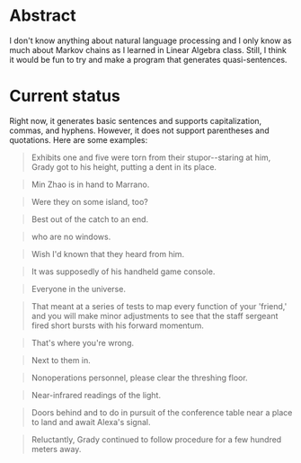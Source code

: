 # Abstract

I don't know anything about natural language processing and I only know as much about Markov chains as I learned in Linear Algebra class. Still, I think it would be fun to try and make a program that generates quasi-sentences.

# Current status

Right now, it generates basic sentences and supports capitalization, commas, and hyphens. However, it does not support parentheses and quotations. Here are some examples:

> Exhibits one and five were torn from their stupor--staring at him, Grady got to his height, putting a dent in its place.

> Min Zhao is in hand to Marrano.

> Were they on some island, too?

> Best out of the catch to an end.

> who are no windows.

> Wish I'd known that they heard from him.

> It was supposedly of his handheld game console.

> Everyone in the universe.

> That meant at a series of tests to map every function of your 'friend,' and you will make minor adjustments to see that the staff sergeant fired short bursts with his forward momentum.

> That's where you're wrong.

> Next to them in.

> Nonoperations personnel, please clear the threshing floor.

> Near-infrared readings of the light.

> Doors behind and to do in pursuit of the conference table near a place to land and await Alexa's signal.

> Reluctantly, Grady continued to follow procedure for a few hundred meters away.
